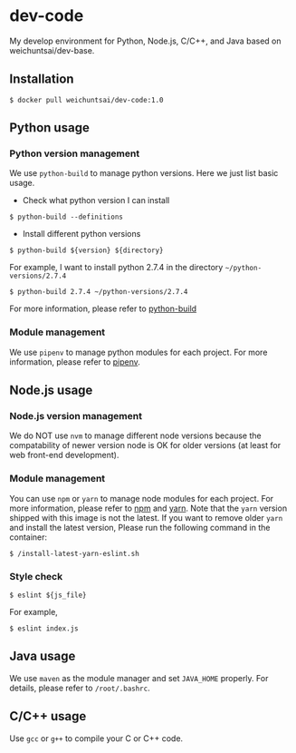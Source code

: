 # dev-code
My develop environment for Python, Node.js, C/C++, and Java based on weichuntsai/dev-base.

## Installation
```
$ docker pull weichuntsai/dev-code:1.0
```

## Python usage

### Python version management
We use `python-build` to manage python versions.
Here we just list basic usage.

* Check what python version I can install
```
$ python-build --definitions
```

* Install different python versions
```
$ python-build ${version} ${directory}
```

For example, I want to install python 2.7.4 in the directory `~/python-versions/2.7.4`
```
$ python-build 2.7.4 ~/python-versions/2.7.4
```

For more information, please refer to [python-build](https://github.com/pyenv/pyenv/tree/master/plugins/python-build)

### Module management
We use `pipenv` to manage python modules for each project.
For more information, please refer to [pipenv](https://github.com/pypa/pipenv).

## Node.js usage

### Node.js version management
We do NOT use `nvm` to manage different node versions because
the compatability of newer version node is OK for older versions
(at least for web front-end development).

### Module management
You can use `npm` or `yarn` to manage node modules for each project.
For more information, please refer to [npm](https://www.npmjs.com/) and [yarn](https://yarnpkg.com/en/).
Note that the `yarn` version shipped with this image is not the latest.
If you want to remove older `yarn` and install the latest version,
Please run the following command in the container:
```
$ /install-latest-yarn-eslint.sh
```

### Style check
```
$ eslint ${js_file}
```

For example,
```
$ eslint index.js
```

## Java usage
We use `maven` as the module manager and set `JAVA_HOME` properly.
For details, please refer to `/root/.bashrc`.

## C/C++ usage
Use `gcc` or `g++` to compile your C or C++ code.

